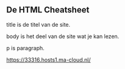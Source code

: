 <head>
    <title>Mijn website !</title>
</head>

<body>
    <h2>De HTML Cheatsheet</h2>
    <p>title is de titel van de site.</p>
    <p>body is het deel van de site wat je kan lezen.</p>
    <p>p is paragraph.</p>
    
</body>

https://33316.hosts1.ma-cloud.nl/
